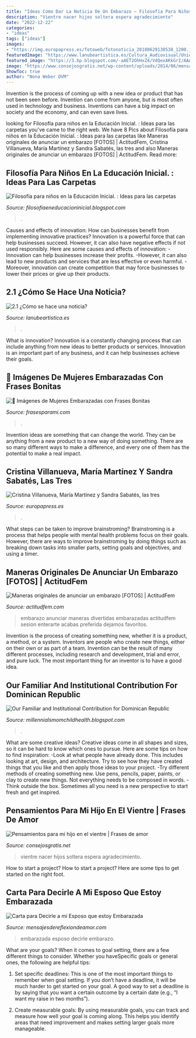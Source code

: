 ```yaml
---
title: "Ideas Como Dar La Noticia De Un Embarazo ~ Filosofía Para Niños En La Educación Inicial. : Ideas Para Las Carpetas"
description: "Vientre nacer hijos soltera espera agradecimiento"
date: "2022-12-22"
categories:
- "ideas"
tags: ["ideas"]
images:
- "https://img.europapress.es/fotoweb/fotonoticia_20100629130538_1200.jpg"
featuredImage: "https://www.lanubeartistica.es/Cultura_Audiovisual/Unidad1/CA1_U1_T2_Contenidos_v01/tacoronte.png"
featured_image: "https://3.bp.blogspot.com/-aAET2OhHxZ4/VdQexAKkGrI/AAAAAAAAAcA/WEFEpZ4vxRE/s1600/carpetas-decoradas-en-foami-3175-MLV4829062497_082013-O.jpg"
image: "https://www.consejosgratis.net/wp-content/uploads/2014/06/mensajes-por-nacimiento27.jpg"
ShowToc: true
author: "Nona Weber DVM"
---
```



Invention is the process of coming up with a new idea or product that has not been seen before. Invention can come from anyone, but is most often used in technology and business. Inventions can have a big impact on society and the economy, and can even save lives.

	

		
looking for Filosofía para niños en la Educación Inicial. : Ideas para las carpetas you've came to the right web. We have 8 Pics about Filosofía para niños en la Educación Inicial. : Ideas para las carpetas like Maneras originales de anunciar un embarazo [FOTOS] | ActitudFem, Cristina Villanueva, María Martínez y Sandra Sabatés, las tres and also Maneras originales de anunciar un embarazo [FOTOS] | ActitudFem. Read more:
		
    
## Filosofía Para Niños En La Educación Inicial. : Ideas Para Las Carpetas

<img loading=lazy src="https://3.bp.blogspot.com/-aAET2OhHxZ4/VdQexAKkGrI/AAAAAAAAAcA/WEFEpZ4vxRE/s1600/carpetas-decoradas-en-foami-3175-MLV4829062497_082013-O.jpg" onerror="this.onerror=null;this.src='https://tse4.mm.bing.net/th?id=OIP.LMwJJ4j7FWvKrg3G2WDGGAAAAA&amp;pid=15.1';" alt="Filosofía para niños en la Educación Inicial. : Ideas para las carpetas">

_Source: filosofiaeneducacioninicial.blogspot.com_

>. 

	

Causes and effects of innovation: How can businesses benefit from implementing innovative practices?
Innovation is a powerful force that can help businesses succeed. However, it can also have negative effects if not used responsibly. Here are some causes and effects of innovation: 
-Innovation can help businesses increase their profits.
-However, it can also lead to new products and services that are less effective or even harmful.
-Moreover, innovation can create competition that may force businesses to lower their prices or give up their products.

    
## 2.1 ¿Cómo Se Hace Una Noticia?

<img loading=lazy src="https://www.lanubeartistica.es/Cultura_Audiovisual/Unidad1/CA1_U1_T2_Contenidos_v01/tacoronte.png" onerror="this.onerror=null;this.src='https://tse1.mm.bing.net/th?id=OIP.SiYZRjPSFiDzLYpygtXC8wHaGs&amp;pid=15.1';" alt="2.1 ¿Cómo se hace una noticia?">

_Source: lanubeartistica.es_

>. 

	

What is innovation?
Innovation is a constantly changing process that can include anything from new ideas to better products or services. Innovation is an important part of any business, and it can help businesses achieve their goals.

    
## 🥇 Imágenes De Mujeres Embarazadas Con Frases Bonitas

<img loading=lazy src="https://frasesparami.com/wp-content/uploads/2016/08/IMAGENES-DE-EMBARAZADAS.jpg" onerror="this.onerror=null;this.src='https://tse4.mm.bing.net/th?id=OIP.DLBT4bCGgT6Jz-Li7Tg4lgHaHa&amp;pid=15.1';" alt="🥇 Imágenes de Mujeres Embarazadas con Frases Bonitas">

_Source: frasesparami.com_

>. 

	

Invention ideas are something that can change the world. They can be anything from a new product to a new way of doing something. There are so many different ways to make a difference, and every one of them has the potential to make a real impact.

    
## Cristina Villanueva, María Martínez Y Sandra Sabatés, Las Tres

<img loading=lazy src="https://img.europapress.es/fotoweb/fotonoticia_20100629130538_1200.jpg" onerror="this.onerror=null;this.src='https://tse3.mm.bing.net/th?id=OIP.PGDJIaAV5EY6aSLegmu3kQHaE8&amp;pid=15.1';" alt="Cristina Villanueva, María Martínez y Sandra Sabatés, las tres">

_Source: europapress.es_

>. 

	

What steps can be taken to improve brainstroming?
Brainstroming is a process that helps people with mental health problems focus on their goals. However, there are ways to improve brainstroming by doing things such as breaking down tasks into smaller parts, setting goals and objectives, and using a timer.

    
## Maneras Originales De Anunciar Un Embarazo [FOTOS] | ActitudFem

<img loading=lazy src="https://cdn2.actitudfem.com/media/files/styles/large_auto/public/images/2014/09/bbp1.jpg" onerror="this.onerror=null;this.src='https://tse1.mm.bing.net/th?id=OIP.g3aTv1WaUxLCLqVZXdKclwHaFj&amp;pid=15.1';" alt="Maneras originales de anunciar un embarazo [FOTOS] | ActitudFem">

_Source: actitudfem.com_

>embarazo anunciar maneras divertidas embarazadas actitudfem sesion enterarte acabas preferida dejamos favoritos. 

	

Invention is the process of creating something new, whether it is a product, a method, or a system. Inventors are people who create new things, either on their own or as part of a team. Invention can be the result of many different processes, including research and development, trial and error, and pure luck. The most important thing for an inventor is to have a good idea.

    
## Our Familiar And Institutional Contribution For Dominican Republic

<img loading=lazy src="https://lh5.googleusercontent.com/proxy/mWzrE7R-rozZ-PQUH8yJG8odFQmdM_y2FrdbF5J6YIFoXHkFZDqZ5y2FlDDPO5raqQ9bsuQYXPhrSWSlnY_M-zoZAss=w1200-h630-n-k-no-nu" onerror="this.onerror=null;this.src='https://tse4.mm.bing.net/th?id=OIP.7CNraxh9OH0pF2U6wDUxsAHaFj&amp;pid=15.1';" alt="Our Familiar and Institutional Contribution for Dominican Republic">

_Source: millennialsmomchildhealth.blogspot.com_

>. 

	

What are some creative ideas?
Creative ideas come in all shapes and sizes, so it can be hard to know which ones to pursue. Here are some tips on how to find inspiration: 
-Look at what people have already done. This includes looking at art, design, and architecture. Try to see how they have created things that you like and then apply those ideas to your project. 
-Try different methods of creating something new. Use pens, pencils, paper, paints, or clay to create new things. Not everything needs to be composed in words. 
-Think outside the box. Sometimes all you need is a new perspective to start fresh and get inspired.

    
## Pensamientos Para Mi Hijo En El Vientre | Frases De Amor

<img loading=lazy src="https://www.consejosgratis.net/wp-content/uploads/2014/06/mensajes-por-nacimiento27.jpg" onerror="this.onerror=null;this.src='https://tse2.mm.bing.net/th?id=OIP.z2FAIv6f7EvR8BVGDB9nWwAAAA&amp;pid=15.1';" alt="Pensamientos para mi hijo en el vientre | Frases de amor">

_Source: consejosgratis.net_

>vientre nacer hijos soltera espera agradecimiento. 

	

How to start a project?
How to start a project? Here are some tips to get started on the right foot.

    
## Carta Para Decirle A Mi Esposo Que Estoy Embarazada

<img loading=lazy src="http://mensajesdereflexiondeamor.com/wp-content/uploads/2018/08/frases-de-embarazo-3.jpg" onerror="this.onerror=null;this.src='https://tse2.mm.bing.net/th?id=OIP.j0f1umzIxQChURAsIt-M-QAAAA&amp;pid=15.1';" alt="Carta para Decirle a mi Esposo que estoy Embarazada">

_Source: mensajesdereflexiondeamor.com_

>embarazada esposo decirle embarazo. 

	

What are your goals?
When it comes to goal setting, there are a few different things to consider. Whether you haveSpecific goals or general ones, the following are helpful tips:
1. Set specific deadlines: This is one of the most important things to remember when goal setting. If you don’t have a deadline, it will be much harder to get started on your goal. A good way to set a deadline is by saying that you want a certain outcome by a certain date (e.g., “I want my raise in two months”).

2. Create measurable goals: By using measurable goals, you can track and measure how well your goal is coming along. This helps you identify areas that need improvement and makes setting larger goals more manageable.

